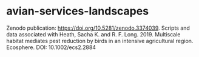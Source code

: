 # avian-services-landscapes
Zenodo publication: https://doi.org/10.5281/zenodo.3374039. Scripts and data associated with Heath, Sacha K. and R. F. Long. 2019. Multiscale habitat mediates pest reduction by birds in an intensive agricultural region. Ecosphere. DOI: 10.1002/ecs2.2884
